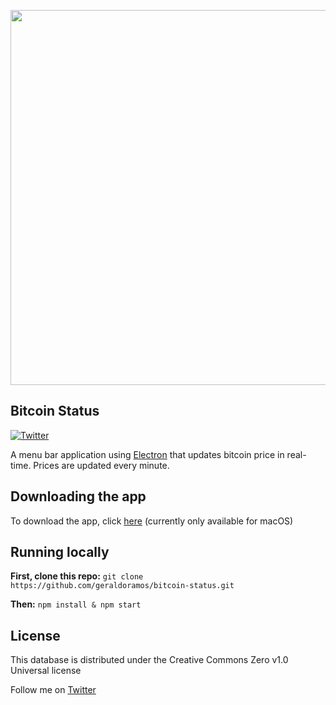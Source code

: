 <p align="center"><img src="https://firebasestorage.googleapis.com/v0/b/js-directory.appspot.com/o/bitcoin-status.gif?alt=media&token=31c2e737-8291-4e06-bafc-65ea02397718" width="600"/></p>

## Bitcoin Status
[![Twitter](https://img.shields.io/twitter/url/https/twitter.com/fold_left.svg?style=social&label=Follow%20%40geraldoramos)](https://twitter.com/geraldoramos)

A menu bar application using [Electron](https://github.com/electron) that updates bitcoin price in real-time. Prices are updated every minute.


## Downloading the app

To download the app, click [here]() (currently only available for macOS)

## Running locally

**First, clone this repo:**
 ```git clone https://github.com/geraldoramos/bitcoin-status.git```

**Then:**
```npm install & npm start```


## License
This database is distributed under the Creative Commons Zero v1.0 Universal license

Follow me on [Twitter](http://twitter.com/geraldoramos)
